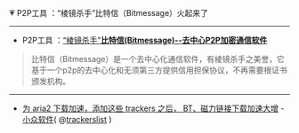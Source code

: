 💗 P2P工具 ：“棱镜杀手”比特信（Bitmessage）火起来了

-----------------------------------------------------------

-  P2P工具 ：[“棱镜杀手”**比特信(Bitmessage)--去中心P2P加密通信软件**](https://github.com/taoste/Hello-World/tree/master/Tools/P2P%E5%B7%A5%E5%85%B7/比特信Bitmessage通讯.exe)
> 
> 比特信（Bitmessage）是一个去中心化通信软件，有棱镜杀手之美誉，它基于一个p2p的去中心化和无须第三方提供信用担保协议，不再需要根证书颁发机构。

-----------------------------------------------------------

- [为 aria2 下载加速，添加这些 trackers 之后， BT、磁力链接下载加速大增](https://www.appinn.com/ara2-add-trackers-list-for-speed-up/) - [小众软件](https://www.appinn.com/tag/aria2/)( @[trackerslist](https://github.com/ngosang/trackerslist) )
